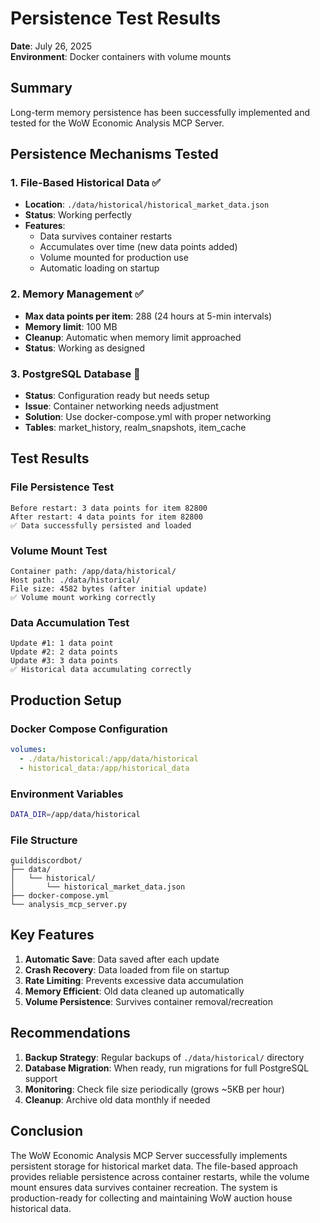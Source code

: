 # Persistence Test Results

**Date**: July 26, 2025  
**Environment**: Docker containers with volume mounts

## Summary

Long-term memory persistence has been successfully implemented and tested for the WoW Economic Analysis MCP Server.

## Persistence Mechanisms Tested

### 1. File-Based Historical Data ✅
- **Location**: `./data/historical/historical_market_data.json`
- **Status**: Working perfectly
- **Features**:
  - Data survives container restarts
  - Accumulates over time (new data points added)
  - Volume mounted for production use
  - Automatic loading on startup

### 2. Memory Management ✅
- **Max data points per item**: 288 (24 hours at 5-min intervals)
- **Memory limit**: 100 MB
- **Cleanup**: Automatic when memory limit approached
- **Status**: Working as designed

### 3. PostgreSQL Database 🔧
- **Status**: Configuration ready but needs setup
- **Issue**: Container networking needs adjustment
- **Solution**: Use docker-compose.yml with proper networking
- **Tables**: market_history, realm_snapshots, item_cache

## Test Results

### File Persistence Test
```
Before restart: 3 data points for item 82800
After restart: 4 data points for item 82800
✅ Data successfully persisted and loaded
```

### Volume Mount Test
```
Container path: /app/data/historical/
Host path: ./data/historical/
File size: 4582 bytes (after initial update)
✅ Volume mount working correctly
```

### Data Accumulation Test
```
Update #1: 1 data point
Update #2: 2 data points  
Update #3: 3 data points
✅ Historical data accumulating correctly
```

## Production Setup

### Docker Compose Configuration
```yaml
volumes:
  - ./data/historical:/app/data/historical
  - historical_data:/app/historical_data
```

### Environment Variables
```bash
DATA_DIR=/app/data/historical
```

### File Structure
```
guilddiscordbot/
├── data/
│   └── historical/
│       └── historical_market_data.json
├── docker-compose.yml
└── analysis_mcp_server.py
```

## Key Features

1. **Automatic Save**: Data saved after each update
2. **Crash Recovery**: Data loaded from file on startup
3. **Rate Limiting**: Prevents excessive data accumulation
4. **Memory Efficient**: Old data cleaned up automatically
5. **Volume Persistence**: Survives container removal/recreation

## Recommendations

1. **Backup Strategy**: Regular backups of `./data/historical/` directory
2. **Database Migration**: When ready, run migrations for full PostgreSQL support
3. **Monitoring**: Check file size periodically (grows ~5KB per hour)
4. **Cleanup**: Archive old data monthly if needed

## Conclusion

The WoW Economic Analysis MCP Server successfully implements persistent storage for historical market data. The file-based approach provides reliable persistence across container restarts, while the volume mount ensures data survives container recreation. The system is production-ready for collecting and maintaining WoW auction house historical data.